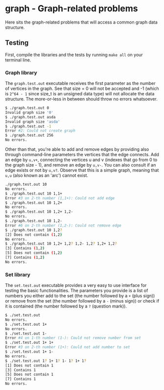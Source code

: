 # graph - Graph-related problems

Here sits the graph-related problems that will access a common graph data structure.

## Testing

First, compile the libraries and the tests by running `make all` on your terminal line.

### Graph library

The `graph.test.out` executable receives the first parameter as the number of vertices in the graph. See that size = 0 will not be accepted and -1 (which is `2^64 - 1` since size_t is an unsigned data type) will not allocate the data structure. The more-or-less in between should throw no errors whatsoever.

``` bash
$ ./graph.test.out 0
Invalid graph size '0'
$ ./graph.test.out asda
Invalid graph size 'asda'
$ ./graph.test.out -1
Error #2: Could not create graph
$ ./graph.test.out 256
No errors.
```

Other than that, you're able to add and remove edges by providing also through command-line parameters the vertices that the edge connects. Add an edge by `u,v+`, connecting the vertices u and v (indexes that go from 0 to the graph size - 1), and remove an edge by `u,v-`. You can also consult if an edge exists or not by `u,v?`. Observe that this is a simple graph, meaning that `u,u` (also known as an 'arc') cannot exist.

``` bash
./graph.test.out 10
No errors.
$ ./graph.test.out 10 1,1+
Error #3 on 2-th number (1,1+): Could not add edge
$ ./graph.test.out 10 1,2+
No errors.
$ ./graph.test.out 10 1,2+ 1,2-
No errors.
$ ./graph.test.out 10 1,2-
Error #6 on 2-th number (1,2-): Could not remove edge
$ ./graph.test.out 10 1,2?
[2] Does not contain (1,2)
No errors.
$ ./graph.test.out 10 1,2+ 1,2? 1,2- 1,2? 1,2+ 1,2?
[3] Contains (1,2)
[5] Does not contain (1,2)
[7] Contains (1,2)
No errors.

```

### Set library

The `set.test.out` executable provides a very easy to use interface for testing the basic functionalities. The parameters you provide is a list of numbers you either add to the set (the number followed by a `+` (plus sign)) or remove from the set (the number followed by a `-` (minus sign)) or check if it is contained (the number followed by a `?` (question mark)).

``` bash
$ ./set.test.out
No errors.
$ ./set.test.out 1+
No errors.
$ ./set.test.out 1-
Error #4 on 1-th number (1-): Could not remove number from set
$ ./set.test.out 1+ 1+
Error #3 on 2-th number (1+): Could not add number to set
$ ./set.test.out 1+ 1-
No errors.
$ ./set.test.out 1? 1+ 1? 1- 1? 1+ 1?
[1] Does not contain 1
[3] Contains 1
[5] Does not contain 1
[7] Contains 1
No errors.
```